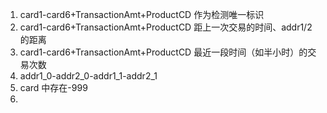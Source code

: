 1. card1-card6+TransactionAmt+ProductCD 作为检测唯一标识
2. card1-card6+TransactionAmt+ProductCD 距上一次交易的时间、addr1/2的距离
3. card1-card6+TransactionAmt+ProductCD 最近一段时间（如半小时）的交易次数
4. addr1_0-addr2_0-addr1_1-addr2_1
5. card 中存在-999
6.
